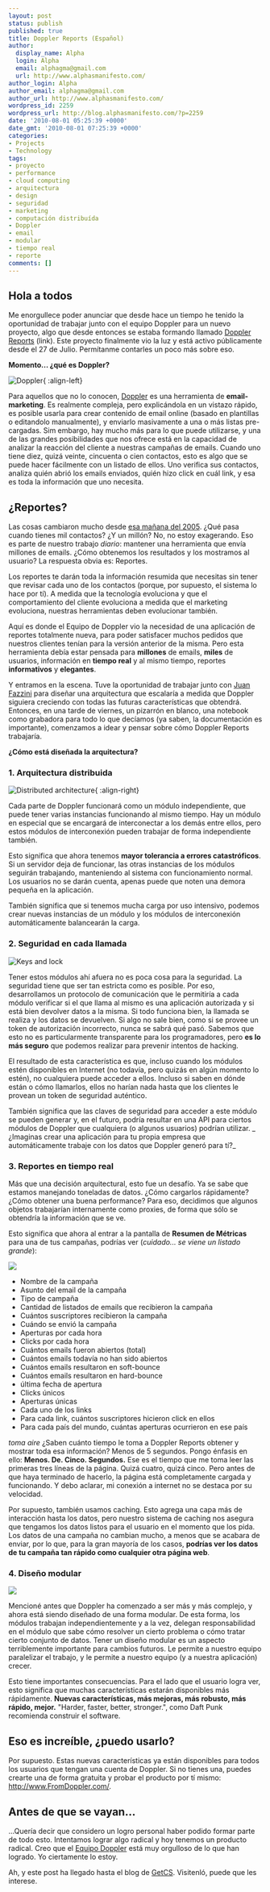 ```yaml
---
layout: post
status: publish
published: true
title: Doppler Reports (Español)
author:
  display_name: Alpha
  login: Alpha
  email: alphagma@gmail.com
  url: http://www.alphasmanifesto.com/
author_login: Alpha
author_email: alphagma@gmail.com
author_url: http://www.alphasmanifesto.com/
wordpress_id: 2259
wordpress_url: http://blog.alphasmanifesto.com/?p=2259
date: '2010-08-01 05:25:39 +0000'
date_gmt: '2010-08-01 07:25:39 +0000'
categories:
- Projects
- Technology
tags:
- proyecto
- performance
- cloud computing
- arquitectura
- design
- seguridad
- marketing
- computación distribuída
- Doppler
- email
- modular
- tiempo real
- reporte
comments: []
---
```


## Hola a todos

Me enorgullece poder anunciar que desde hace un tiempo he tenido la oportunidad de trabajar junto con el equipo Doppler para un nuevo proyecto, algo que desde entonces se estaba formando llamado <a href="http://www.fromdoppler.com/Website/source/English/feat_reports.aspx">Doppler Reports</a> (link). Este proyecto finalmente vio la luz y está activo públicamente desde el 27 de Julio. Permítanme contarles un poco más sobre eso.

**Momento...  ¿qué es Doppler?**

![Doppler](/assets/Doppler.png){ :align-left}

Para aquellos que no lo conocen, <a href="http://www.fromdoppler.com">Doppler</a> es una herramienta de **email-marketing**. Es realmente compleja, pero explicándola en un vistazo rápido, es posible usarla para crear contenido de email online (basado en plantillas o editandolo manualmente), y enviarlo masivamente a una o más listas pre-cargadas. Sim embargo, hay mucho más para lo que puede utilizarse, y una de las grandes posibilidades que nos ofrece está en la capacidad de analizar la reacción del cliente a nuestras campañas de emails. Cuando uno tiene diez, quizá veinte, cincuenta o cien contactos, esto es algo que se puede hacer fácilmente con un listado de ellos. Uno verifica sus contactos, analiza quién abrió los emails enviados, quién hizo click en cuál link, y esa es toda la información que uno necesita.

##  ¿Reportes?

Las cosas cambiaron mucho desde <a href="http://blog.fromdoppler.com/feliz-cumpleanos-doppler">esa mañana del 2005</a>.  ¿Qué pasa cuando tienes mil contactos?  ¿Y un millón? No, no estoy exagerando. Eso es parte de nuestro trabajo *diario*: mantener una herramienta que envía millones de emails.  ¿Cómo obtenemos los resultados y los mostramos al usuario? La respuesta obvia es: Reportes.

Los reportes  te darán toda la información resumida que necesitas sin tener que revisar cada uno de los contactos (porque, por supuesto, el sistema lo hace por tí). A medida que la tecnología evoluciona y que el comportamiento del cliente evoluciona a medida que el marketing evoluciona, nuestras herramientas deben evolucionar también.

Aquí es donde el Equipo de Doppler vio la necesidad de una aplicación de reportes totalmente nueva, para poder satisfacer muchos pedidos que nuestros clientes tenían para la versión anterior de la misma. Pero esta herramienta debía estar pensada para **millones** de emails, **miles** de usuarios, información en **tiempo real** y al mismo tiempo, reportes **informativos** y **elegantes**.

Y entramos en la escena. Tuve la oportunidad de trabajar junto con <a href="http://ar.linkedin.com/in/juanfazzini">Juan Fazzini</a> para diseñar una arquitectura que escalaría a medida que Doppler siguiera creciendo con todas las futuras características que obtendrá. Entonces, en una tarde de viernes, un pizarrón en blanco, una notebook como grabadora para todo lo que decíamos (ya saben, la documentación es importante), comenzamos a idear y pensar sobre cómo Doppler Reports trabajaría.

**¿Cómo está diseñada la arquitectura?**

### **1. Arquitectura distribuida**

![Distributed architecture](/assets/ModularAndDistributed.png){ :align-right}

Cada parte de Doppler funcionará como un módulo independiente, que puede tener varias instancias funcionando al mismo tiempo. Hay un módulo en especial que se encargará de interconectar a los demás entre ellos, pero estos módulos de interconexión pueden trabajar de forma independiente también.

Esto significa que ahora tenemos **mayor tolerancia a errores catastróficos**. Si un servidor deja de funcionar, las otras instancias de los módulos seguirán trabajando, manteniendo al sistema con funcionamiento normal. Los usuarios no se darán cuenta, apenas puede que noten una demora pequeña en la aplicación.

También significa que si tenemos mucha carga por uso intensivo, podemos crear nuevas instancias de un módulo y los módulos de interconexión automáticamente balancearán la carga.

### **2. Seguridad en cada llamada**

![Keys and lock](/assets/Keys.png)

Tener estos módulos ahí afuera no es poca cosa para la seguridad. La seguridad tiene que ser tan estricta como es posible. Por eso, desarrollamos un protocolo de comunicación que le permitiría a cada módulo verificar si el que llama al mismo es una aplicación autorizada y si está bien devolver datos a la misma. Si todo funciona bien, la llamada se realiza y los datos se devuelven. Si algo no sale bien, como si se provee un token de autorización incorrecto, nunca se sabrá qué pasó. Sabemos que esto no es particularmente transparente para los programadores, pero **es lo más seguro** que podemos realizar para prevenir intentos de hacking.

El resultado de esta característica es que, incluso cuando los módulos estén disponibles en Internet (no todavía, pero quizás en algún momento lo estén), no cualquiera puede acceder a ellos. Incluso si saben en dónde están o cómo llamarlos, ellos no harían nada hasta que los clientes le provean un token de seguridad auténtico.

También significa que las claves de seguridad para acceder a este módulo se pueden generar y, en el futuro, podría resultar en una API para ciertos módulos de Doppler que cualquiera (o algunos usuarios) podrían utilizar. _ ¿Imaginas crear una aplicación para tu propia empresa que automáticamente trabaje con los datos que Doppler generó para tí?_

### **3. Reportes en tiempo real**

Más que una decisión arquitectural, esto fue un desafío. Ya se sabe que estamos manejando toneladas de datos.  ¿Cómo cargarlos rápidamente?  ¿Cómo obtener una buena performance? Para eso, decidimos que algunos objetos trabajarían internamente como proxies, de forma que sólo se obtendría la información que se ve.

Esto significa que ahora al entrar a la pantalla de **Resumen de Métricas** para una de tus campañas, podrías ver (_cuidado... se viene un listado grande_):

![](/assets/Time.png)

- Nombre de la campaña
- Asunto del email de la campaña
- Tipo de campaña
- Cantidad de listados de emails que recibieron la campaña
- Cuántos suscriptores recibieron la campaña
- Cuándo se envió la campaña
- Aperturas por cada hora
- Clicks por cada hora
- Cuántos emails fueron abiertos (total)
- Cuántos emails todavía no han sido abiertos
- Cuántos emails resultaron en soft-bounce
- Cuántos emails resultaron en hard-bounce
- última fecha de apertura
- Clicks únicos
- Aperturas únicas
- Cada uno de los links
- Para cada link, cuántos suscriptores hicieron click en ellos
- Para cada país del mundo, cuántas aperturas ocurrieron en ese país

_*toma aire*_  ¿Saben cuánto tiempo le toma a Doppler Reports obtener y mostrar toda esa información? Menos de 5 segundos. Pongo énfasis en ello: **Menos. De. Cinco. Segundos.** Ese es el tiempo que me toma leer las primeras tres líneas de la página. Quizá cuatro, quizá cinco. Pero antes de que haya terminado de hacerlo, la página está completamente cargada y funcionando. Y debo aclarar, mi conexión a internet no se destaca por su velocidad.

Por supuesto, también usamos caching. Esto agrega una capa más de interacción hasta los datos, pero nuestro sistema de caching nos asegura que tengamos los datos listos para el usuario en el momento que los pida. Los datos de una campaña no cambian mucho, a menos que se acabara de enviar, por lo que, para la gran mayoría de los casos, **podrías ver los datos de tu campaña tan rápido como cualquier otra página web**.

### **4. Diseño modular**

![](/assets/Puzzle.png)

Mencioné antes que Doppler ha comenzado a ser más y más complejo, y ahora está siendo diseñado de una forma modular. De esta forma, los módulos trabajan independientemente y a la vez, delegan responsabilidad en el módulo que sabe cómo resolver un cierto problema o cómo tratar cierto conjunto de datos. Tener un diseño modular es un aspecto terriblemente importante para cambios futuros. Le permite a nuestro equipo paralelizar el trabajo, y le permite a nuestro equipo (y a nuestra aplicación) crecer.

Esto tiene importantes consecuencias. Para el lado que el usuario logra ver, esto significa que muchas características estarán disponibles más rápidamente. **Nuevas características, más mejoras, más robusto, más rápido, mejor.** "Harder, faster, better, stronger.", como Daft Punk recomienda construir el software.

## Eso es increíble, ¿puedo usarlo?

Por supuesto. Estas nuevas características ya están disponibles para todos los usuarios que tengan una cuenta de Doppler. Si no tienes una, puedes crearte una de forma gratuita y probar el producto por tí mismo: <a href="http://www.fromdoppler.com/">http://www.FromDoppler.com/</a>.

## Antes de que se vayan...

...Quería decir que considero un logro personal haber podido formar parte de todo esto. Intentamos lograr algo radical y hoy tenemos un producto radical. Creo que el <a href="http://www.fromdoppler.com/Website/source/English/company.aspx">Equipo Doppler</a> está muy orgulloso de lo que han logrado. Yo ciertamente lo estoy.

Ah, y este post ha llegado hasta el blog de <a href="http://getcs.com/en/2010/07/doppler-reports/">GetCS</a>. Visitenló, puede que les interese.
